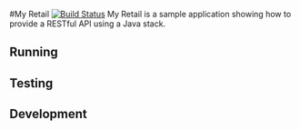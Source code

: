 #My Retail [![Build Status](https://travis-ci.org/lenzenc/myretail.svg?branch=master)](https://travis-ci.org/lenzenc/myretail)
My Retail is a sample application showing how to provide a RESTful API using a Java stack.

## Running

## Testing

## Development
